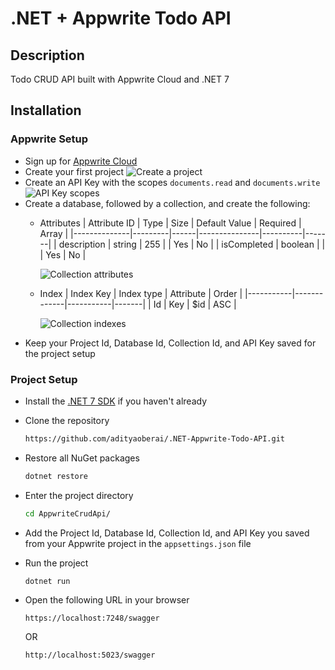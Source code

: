 # .NET + Appwrite Todo API

## Description

Todo CRUD API built with Appwrite Cloud and .NET 7

## Installation

### Appwrite Setup

- Sign up for [Appwrite Cloud](https://cloud.appwrite.io)
- Create your first project
  ![Create a project](https://github.com/adityaoberai/.NET-Appwrite-Todo-API/assets/31401437/0ecf6268-9df4-4ae5-b92b-156e24890963)
- Create an API Key with the scopes `documents.read` and `documents.write`
  ![API Key scopes](https://github.com/adityaoberai/.NET-Appwrite-Todo-API/assets/31401437/6f4caff6-930a-4cd9-91be-cccfc45c041f)
- Create a database, followed by a collection, and create the following:
  - Attributes
    | Attribute ID | Type    | Size | Default Value | Required | Array |
    |--------------|---------|------|---------------|----------|-------|
    | description  | string  | 255  |               | Yes      | No    |
    | isCompleted  | boolean |      |               | Yes      | No    |

    ![Collection attributes](https://github.com/adityaoberai/.NET-Appwrite-Todo-API/assets/31401437/c31deb0f-bb36-4996-8d35-ae2c2cdf786c)
      
  - Index
    | Index Key | Index type  | Attribute | Order |
    |-----------|-------------|-----------|-------|
    | Id        | Key         | $id       | ASC   |
    
    ![Collection indexes](https://github.com/adityaoberai/.NET-Appwrite-Todo-API/assets/31401437/a36538d8-d784-44ff-a4b3-6637649918e6)
- Keep your Project Id, Database Id, Collection Id, and API Key saved for the project setup

### Project Setup

- Install the [.NET 7 SDK](https://dotnet.microsoft.com/en-us/download) if you haven't already
- Clone the repository
  ```sh
  https://github.com/adityaoberai/.NET-Appwrite-Todo-API.git
  ```
- Restore all NuGet packages
  ```sh
  dotnet restore
  ```
- Enter the project directory
  ```sh
  cd AppwriteCrudApi/
  ```
- Add the Project Id, Database Id, Collection Id, and API Key you saved from your Appwrite project in the `appsettings.json` file
- Run the project
  ```sh
  dotnet run
  ```
- Open the following URL in your browser
  ```
  https://localhost:7248/swagger
  ```
  
  OR

  ```
  http://localhost:5023/swagger
  ```
